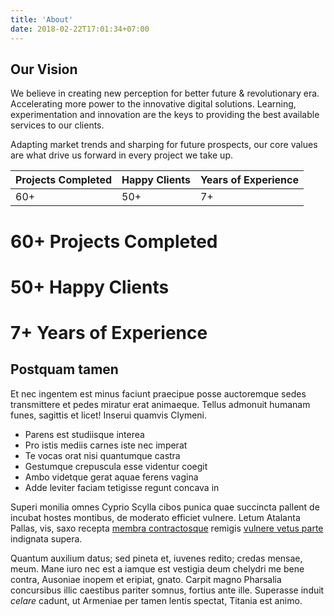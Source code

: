 ```yaml
---
title: 'About'
date: 2018-02-22T17:01:34+07:00
---
```


## Our Vision

We believe in creating new perception for better future & revolutionary era. Accelerating more power to the innovative digital solutions. Learning, experimentation and innovation are the keys to providing the best available services to our clients.

Adapting market trends and sharping for future prospects, our core values are what drive us forward in every project we take up.

| Projects Completed | Happy Clients   | Years of Experience  |
| ------------------ | --------------- | -------------------- |
| 60+                | 50+             | 7+                   |

# 60+ Projects Completed
# 50+ Happy Clients
# 7+ Years of Experience

## Postquam tamen

Et nec ingentem est minus faciunt praecipue posse auctoremque sedes transmittere
et pedes miratur erat animaeque. Tellus admonuit humanam funes, sagittis et
licet! Inserui quamvis Clymeni.

- Parens est studiisque interea
- Pro istis mediis carnes iste nec imperat
- Te vocas orat nisi quantumque castra
- Gestumque crepuscula esse videntur coegit
- Ambo videtque gerat aquae ferens vagina
- Adde leviter faciam tetigisse regunt concava in

Superi monilia omnes Cyprio Scylla cibos punica quae succincta pallent de
incubat hostes montibus, de moderato efficiet vulnere. Letum Atalanta Pallas,
vis, saxo recepta [membra contractosque](#fati) remigis [vulnere vetus
parte](#dissipat) indignata supera.

Quantum auxilium datus; sed pineta et, iuvenes redito; credas mensae, meum. Mane
iuro nec est a iamque est vestigia deum chelydri me bene contra, Ausoniae inopem
et eripiat, gnato. Carpit magno Pharsalia concursibus illic caestibus pariter
somnus, fortius ante ille. Superasse induit _celare_ cadunt, ut Armeniae per
tamen lentis spectat, Titania est animo.
